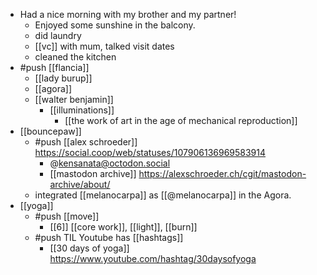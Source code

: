 - Had a nice morning with my brother and my partner!
	- Enjoyed some sunshine in the balcony.
	- did laundry
	- [[vc]] with mum, talked visit dates
	- cleaned the kitchen
- #push [[flancia]]
	- [[lady burup]]
	- [[agora]]
	- [[walter benjamin]]
		- [[illuminations]]
			- [[the work of art in the age of mechanical reproduction]]
- [[bouncepaw]]
	- #push [[alex schroeder]] https://social.coop/web/statuses/107906136969583914
		- @kensanata@octodon.social
		- [[mastodon archive]] https://alexschroeder.ch/cgit/mastodon-archive/about/
	- integrated [[melanocarpa]] as [[@melanocarpa]] in the Agora.
- [[yoga]]
	- #push [[move]]
		- [[6]] [[core work]], [[light]], [[burn]]
	- #push TIL Youtube has [[hashtags]]
		- [[30 days of yoga]] https://www.youtube.com/hashtag/30daysofyoga